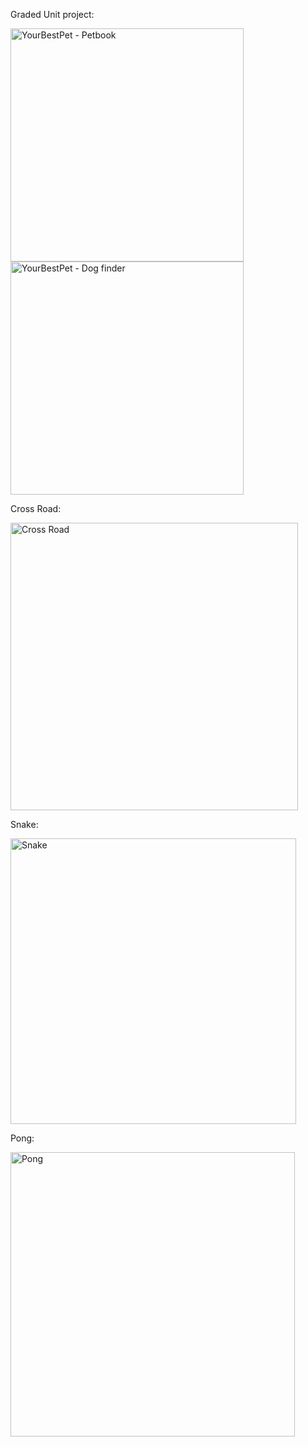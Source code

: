 Graded Unit project:


<img width="373" alt="YourBestPet - Petbook" src="https://github.com/rrezler93/Portfolio/assets/130701153/19a3fad2-1ecd-4318-bf8f-4b7a8eef58c4">
<img width="373" alt="YourBestPet - Dog finder" src="https://github.com/rrezler93/Portfolio/assets/130701153/6d694fcd-1aa3-4961-92d2-8a04204066c0">

Cross Road:


<img width="460" alt="Cross Road" src="https://github.com/rrezler93/Portfolio/assets/130701153/c9183d51-188c-4b8b-ae3a-0de89915a8b3">

Snake:


<img width="457" alt="Snake" src="https://github.com/rrezler93/Portfolio/assets/130701153/7e433e57-87e7-48c4-9e6b-3f8c1d2665a2">

Pong:


<img width="455" alt="Pong" src="https://github.com/rrezler93/Portfolio/assets/130701153/04f79010-b3ff-434b-a6a7-37fcf7236b41">
